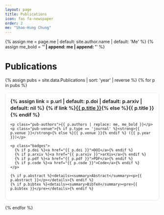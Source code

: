 ```yaml
---
layout: page
title: Publications
icon: fas fa-newspaper
order: 2
me: "Shao-Hung Chung"
---
```


<style>
.pub-list {display:grid; grid-template-columns: repeat(auto-fit, minmax(320px,1fr)); gap: 1rem;}
.pub-card {padding:1rem; border:1px solid #e5e7eb; border-radius:12px; background:#fff; box-shadow:0 1px 2px rgba(0,0,0,.06);}
.pub-title {margin:0 0 .25rem; font-weight:600; line-height:1.35;}
.pub-authors,.pub-venue{margin:.15rem 0; font-size:.95rem; opacity:.9;}
.badges a{display:inline-block; font-size:.8rem; text-decoration:none; border:1px solid #d1d5db; padding:.15rem .5rem; border-radius:999px; margin:.25rem .35rem .1rem 0;}
details{margin-top:.4rem}
</style>

{% assign me = page.me | default: site.author.name | default: 'Me' %}
{% assign me_bold = '<strong>' | append: me | append: '</strong>' %}

# Publications

<div class="pub-list">
{% assign pubs = site.data.Publications | sort: 'year' | reverse %}
{% for p in pubs %}
  <article class="pub-card">
    <h3 class="pub-title">
      {% assign link = p.url | default: p.doi | default: p.arxiv | default: nil %}
      {% if link %}<a href="{{ link }}" target="_blank" rel="noopener">{{ p.title }}</a>{% else %}{{ p.title }}{% endif %}
    </h3>

    <p class="pub-authors">{{ p.authors | replace: me, me_bold }}</p>
    <p class="pub-venue">{% if p.type == 'journal' %}<strong>{{ p.venue }}</strong>{% else %}{{ p.venue }}{% endif %} ({{ p.year }})</p>

    <p class="badges">
      {% if p.doi %}<a href="{{ p.doi }}">DOI</a>{% endif %}
      {% if p.arxiv %}<a href="{{ p.arxiv }}">arXiv</a>{% endif %}
      {% if p.pdf %}<a href="{{ p.pdf }}">PDF</a>{% endif %}
      {% if p.code %}<a href="{{ p.code }}">Code</a>{% endif %}
    </p>

    {% if p.abstract %}<details><summary>Abstract</summary><p>{{ p.abstract }}</p></details>{% endif %}
    {% if p.bibtex %}<details><summary>BibTeX</summary><pre>{{ p.bibtex }}</pre></details>{% endif %}
  </article>
{% endfor %}
</div>
